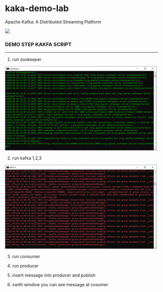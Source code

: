 # kaka-demo-lab
Apache Kafka: A Distributed Streaming Platform

<img src="https://kafka.apache.org/images/kafka_diagram.png" width="400">

<h3>DEMO STEP KAKFA SCRIPT</h3>

__________________________________

1. run zookeeper<br>
<img src="https://raw.githubusercontent.com/tarathep/kaka-demo-lab/master/img/cmd_z.PNG" width="500">

2. run kafka 1,2,3<br>
<img src="https://raw.githubusercontent.com/tarathep/kaka-demo-lab/master/img/cmd_k.PNG" width="500">

3. run consumer<br>

4. run producer<br>

5. insert message into producer and publish<br>

6. swith window you can see message at cosumer<br>
